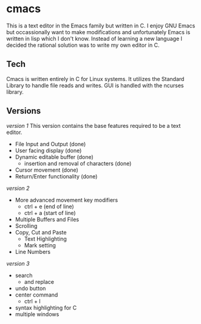 # cmacs

This is a text editor in the Emacs family but written in C. I enjoy GNU Emacs but occassionally want to make modifications and unfortunately Emacs is written in lisp which I don't know. Instead of learning a new language I decided the rational solution was to write my own editor in C.

## Tech

Cmacs is written entirely in C for Linux systems. It utilizes the Standard Library to handle file reads and writes. GUI is handled with the ncurses library.

## Versions
*version 1*
This version contains the base features required to be a text editor.

- File Input and Output (done)
- User facing display (done)
- Dynamic editable buffer (done)
  - insertion and removal of characters (done)
- Cursor movement (done)
- Return/Enter functionality (done)

*version 2*
- More advanced movement key modifiers
  - ctrl + e (end of line)
  - ctrl + a (start of line)
- Multiple Buffers and Files
- Scrolling
- Copy, Cut and Paste
  - Text Highlighting
  - Mark setting
- Line Numbers

*version 3*
- search
  - and replace
- undo button
- center command
  - ctrl + l
- syntax highlighting for C
- multiple windows
